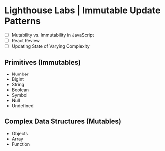 # Lighthouse Labs | Immutable Update Patterns

* [ ] Mutability vs. Immutability in JavaScript
* [ ] React Review
* [ ] Updating State of Varying Complexity

## Primitives (Immutables)

* Number
* BigInt
* String
* Boolean
* Symbol
* Null
* Undefined

## Complex Data Structures (Mutables)

* Objects
* Array
* Function
